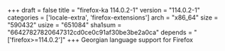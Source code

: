 +++
draft = false
title = "firefox-ka 114.0.2-1"
version = "114.0.2-1"
categories = ['locale-extra', 'firefox-extensions']
arch = "x86_64"
size = "590432"
usize = "651084"
sha1sum = "66427827820647312cd0ce0c91af30be3be2a0ca"
depends = "['firefox>=114.0.2']"
+++
Georgian language support for Firefox